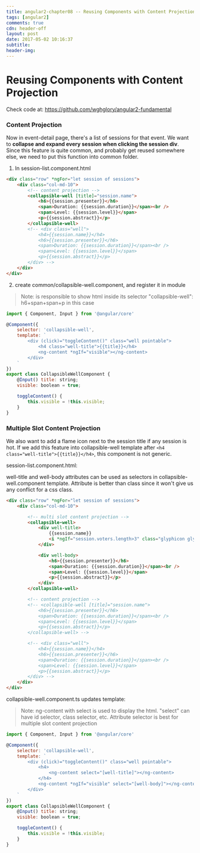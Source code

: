 ```yaml
---
title: angular2-chapter08 -- Reusing Components with Content Projection
tags: [angular2]
comments: true
cdn: header-off
layout: post
date: 2017-05-02 10:16:37
subtitle:
header-img:
---
```


# Reusing Components with Content Projection

Check code at: https://github.com/wghglory/angular2-fundamental

### Content Projection

Now in event-detail page, there's a list of sessions for that event. We want to **collapse and expand every session when clicking the session div**. Since this feature is quite common, and probably get reused somewhere else, we need to put this function into common folder.

1) In session-list.component.html

```html
<div class="row" *ngFor="let session of sessions">
    <div class="col-md-10">
        <!-- content projection -->
        <collapsible-well [title]="session.name">
            <h6>{{session.presenter}}</h6>
            <span>Duration: {{session.duration}}</span><br />
            <span>Level: {{session.level}}</span>
            <p>{{session.abstract}}</p>
        </collapsible-well>
        <!-- <div class="well">
            <h4>{{session.name}}</h4>
            <h6>{{session.presenter}}</h6>
            <span>Duration: {{session.duration}}</span><br />
            <span>Level: {{session.level}}</span>
            <p>{{session.abstract}}</p>
        </div> -->
    </div>
</div>
```

2) create common/collapsible-well.component, and register it in module

> Note: <ng-content> is responsible to show html inside its selector "collapsible-well": h6+span+span+p in this case

```javascript
import { Component, Input } from '@angular/core'

@Component({
    selector: 'collapsible-well',
    template: `
        <div (click)="toggleContent()" class="well pointable">
            <h4 class="well-title">{{title}}</h4>
            <ng-content *ngIf="visible"></ng-content>
        </div>
    `
})
export class CollapsibleWellComponent {
    @Input() title: string;
    visible: boolean = true;

    toggleContent() {
        this.visible = !this.visible;
    }
}
```

### Multiple Slot Content Projection

We also want to add a flame icon next to the session title if any session is hot. If we add this feature into collapsible-well template after `<h4 class="well-title">{{title}}</h4>`, this component is not generic.

session-list.component.html:

well-title and well-body attributes can be used as selectors in collapsible-well.component template. Attribute is better than class since it won't give us any conflict for a css class.

```html
<div class="row" *ngFor="let session of sessions">
    <div class="col-md-10">

        <!-- multi slot content projection -->
        <collapsible-well>
            <div well-title>
                {{session.name}}
                <i *ngIf="session.voters.length>3" class="glyphicon glyphicon-fire" style="color:red;"></i>
            </div>

            <div well-body>
                <h6>{{session.presenter}}</h6>
                <span>Duration: {{session.duration}}</span><br />
                <span>Level: {{session.level}}</span>
                <p>{{session.abstract}}</p>
            </div>
        </collapsible-well>

        <!-- content projection -->
        <!-- <collapsible-well [title]="session.name">
            <h6>{{session.presenter}}</h6>
            <span>Duration: {{session.duration}}</span><br />
            <span>Level: {{session.level}}</span>
            <p>{{session.abstract}}</p>
        </collapsible-well> -->

        <!-- <div class="well">
            <h4>{{session.name}}</h4>
            <h6>{{session.presenter}}</h6>
            <span>Duration: {{session.duration}}</span><br />
            <span>Level: {{session.level}}</span>
            <p>{{session.abstract}}</p>
        </div> -->
    </div>
</div>
```

collapsible-well.component.ts updates template:

> Note: ng-content with select is used to display the html. "select" can have id selector, class selector, etc. Attribute selector is best for multiple slot content projection

```javascript
import { Component, Input } from '@angular/core'

@Component({
    selector: 'collapsible-well',
    template: `
        <div (click)="toggleContent()" class="well pointable">
            <h4>
                <ng-content select="[well-title]"></ng-content>
            </h4>
            <ng-content *ngIf="visible" select="[well-body]"></ng-content>
        </div>
    `
})
export class CollapsibleWellComponent {
    @Input() title: string;
    visible: boolean = true;

    toggleContent() {
        this.visible = !this.visible;
    }
}
```


